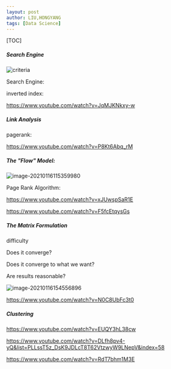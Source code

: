 ```yaml
---
layout: post
author: LIU,HONGYANG
tags: [Data Science]
---
```




[TOC]







##### Search Engine

![criteria](https://tva1.sinaimg.cn/large/008eGmZEgy1gmkz0t9zj5j313l0u0q96.jpg)



Search Engine:



inverted index:

https://www.youtube.com/watch?v=JqMJKNkxy-w







##### Link Analysis



pagerank:

https://www.youtube.com/watch?v=P8Kt6Abq_rM



##### The "Flow" Model:

![image-20210116115359980](https://tva1.sinaimg.cn/large/008eGmZEgy1gmpeb72xduj31kg0u04qp.jpg)





Page Rank Algorithm:

https://www.youtube.com/watch?v=xJUwspSaR1E

https://www.youtube.com/watch?v=F5fcEtqysGs

##### The Matrix Formulation

difficulty



Does it converge?

Does it converge to what we want?

Are results reasonable?



![image-20210116154556896](https://tva1.sinaimg.cn/large/008eGmZEgy1gmpl0g3kv7j31he0u0npd.jpg)

 

https://www.youtube.com/watch?v=N0C8UbFc3t0



##### Clustering



https://www.youtube.com/watch?v=EUQY3hL38cw



https://www.youtube.com/watch?v=DLfh8pv4-yQ&list=PLLssT5z_DsK9JDLcT8T62VtzwyW9LNepV&index=58



https://www.youtube.com/watch?v=RdT7bhm1M3E